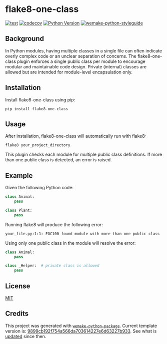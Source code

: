 <!---
The MIT License (MIT)

Copyright (c) 2024-2025 Almaz Ilaletdinov <a.ilaletdinov@yandex.ru>

Permission is hereby granted, free of charge, to any person obtaining a copy
of this software and associated documentation files (the "Software"), to deal
in the Software without restriction, including without limitation the rights
to use, copy, modify, merge, publish, distribute, sublicense, and/or sell
copies of the Software, and to permit persons to whom the Software is
furnished to do so, subject to the following conditions:

The above copyright notice and this permission notice shall be included in all
copies or substantial portions of the Software.

THE SOFTWARE IS PROVIDED "AS IS", WITHOUT WARRANTY OF ANY KIND,
EXPRESS OR IMPLIED, INCLUDING BUT NOT LIMITED TO THE WARRANTIES OF
MERCHANTABILITY, FITNESS FOR A PARTICULAR PURPOSE AND NONINFRINGEMENT.
IN NO EVENT SHALL THE AUTHORS OR COPYRIGHT HOLDERS BE LIABLE FOR ANY CLAIM,
DAMAGES OR OTHER LIABILITY, WHETHER IN AN ACTION OF CONTRACT, TORT OR
OTHERWISE, ARISING FROM, OUT OF OR IN CONNECTION WITH THE SOFTWARE OR THE USE
OR OTHER DEALINGS IN THE SOFTWARE.
--->

# flake8-one-class

[![test](https://github.com/blablatdinov/flake8-one-class/actions/workflows/test.yml/badge.svg)](https://github.com/blablatdinov/flake8-one-class/actions/workflows/test.yml)
[![codecov](https://codecov.io/gh/blablatdinov/flake8-one-class/branch/master/graph/badge.svg)](https://codecov.io/gh/blablatdinov/flake8-one-class)
[![Python Version](https://img.shields.io/pypi/pyversions/flake8-one-class.svg)](https://pypi.org/project/flake8-one-class/)
[![wemake-python-styleguide](https://img.shields.io/badge/style-wemake-000000.svg)](https://github.com/wemake-services/wemake-python-styleguide)

## Background

In Python modules, having multiple classes in a single file can often indicate overly complex code or an unclear separation of concerns. The flake8-one-class plugin enforces a single public class per module to encourage modular and maintainable code design. Private (internal) classes are allowed but are intended for module-level encapsulation only.

## Installation

Install flake8-one-class using pip:

```
pip install flake8-one-class
```

## Usage

After installation, flake8-one-class will automatically run with flake8:

```
flake8 your_project_directory
```

This plugin checks each module for multiple public class definitions. If more than one public class is detected, an error is raised.

## Example

Given the following Python code:

```python
class Animal:
    pass

class Plant:
    pass
```

Running flake8 will produce the following error:

```
your_file.py:1:1: FOC100 found module with more than one public class
```

Using only one public class in the module will resolve the error:

```python
class Animal:
    pass

class _Helper:  # private class is allowed
    pass
```


## License

[MIT](https://github.com/blablatdinov/flake8-one-class/blob/master/LICENSE)


## Credits

This project was generated with [`wemake-python-package`](https://github.com/wemake-services/wemake-python-package). Current template version is: [9899cb192f754a566da703614227e6d63227b933](https://github.com/wemake-services/wemake-python-package/tree/9899cb192f754a566da703614227e6d63227b933). See what is [updated](https://github.com/wemake-services/wemake-python-package/compare/9899cb192f754a566da703614227e6d63227b933...master) since then.
